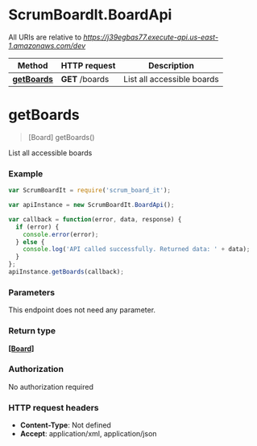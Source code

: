 # ScrumBoardIt.BoardApi

All URIs are relative to *https://j39egbas77.execute-api.us-east-1.amazonaws.com/dev*

Method | HTTP request | Description
------------- | ------------- | -------------
[**getBoards**](BoardApi.md#getBoards) | **GET** /boards | List all accessible boards


<a name="getBoards"></a>
# **getBoards**
> [Board] getBoards()

List all accessible boards

### Example
```javascript
var ScrumBoardIt = require('scrum_board_it');

var apiInstance = new ScrumBoardIt.BoardApi();

var callback = function(error, data, response) {
  if (error) {
    console.error(error);
  } else {
    console.log('API called successfully. Returned data: ' + data);
  }
};
apiInstance.getBoards(callback);
```

### Parameters
This endpoint does not need any parameter.

### Return type

[**[Board]**](Board.md)

### Authorization

No authorization required

### HTTP request headers

 - **Content-Type**: Not defined
 - **Accept**: application/xml, application/json

